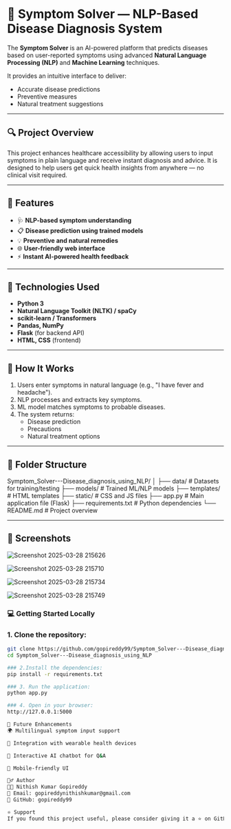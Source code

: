 # 🧠 Symptom Solver — NLP-Based Disease Diagnosis System

The **Symptom Solver** is an AI-powered platform that predicts diseases based on user-reported symptoms using advanced **Natural Language Processing (NLP)** and **Machine Learning** techniques.

It provides an intuitive interface to deliver:
- Accurate disease predictions
- Preventive measures
- Natural treatment suggestions

---

## 🔍 Project Overview

This project enhances healthcare accessibility by allowing users to input symptoms in plain language and receive instant diagnosis and advice. 
It is designed to help users get quick health insights from anywhere — no clinical visit required.

---

## 🚀 Features

- 🩺 **NLP-based symptom understanding**
- 📋 **Disease prediction using trained models**
- 💡 **Preventive and natural remedies**
- 🌐 **User-friendly web interface**
- ⚡ **Instant AI-powered health feedback**

---

## 🧠 Technologies Used

- **Python 3**
- **Natural Language Toolkit (NLTK) / spaCy**
- **scikit-learn / Transformers**
- **Pandas, NumPy**
- **Flask** (for backend API)
- **HTML, CSS** (frontend)

---

## 🧪 How It Works

1. Users enter symptoms in natural language (e.g., "I have fever and headache").
2. NLP processes and extracts key symptoms.
3. ML model matches symptoms to probable diseases.
4. The system returns:
   - Disease prediction
   - Precautions
   - Natural treatment options

---

## 📁 Folder Structure
Symptom_Solver---Disease_diagnosis_using_NLP/
│
├── data/ # Datasets for training/testing
├── models/ # Trained ML/NLP models
├── templates/ # HTML templates
├── static/ # CSS and JS files
├── app.py # Main application file (Flask)
├── requirements.txt # Python dependencies
└── README.md # Project overview


---

## 📸 Screenshots

![Screenshot 2025-03-28 215626](https://github.com/user-attachments/assets/367422b1-8309-40db-9672-407d03b3a96c)

![Screenshot 2025-03-28 215710](https://github.com/user-attachments/assets/73c35442-61eb-4556-b420-bb0d0d9561c8)

![Screenshot 2025-03-28 215734](https://github.com/user-attachments/assets/df5ddc6f-8914-47e2-aa9a-25dc90342c06)

![Screenshot 2025-03-28 215749](https://github.com/user-attachments/assets/86bc36f9-7f50-4497-a4ee-aa77c3ff8002)





### 💻 Getting Started Locally

### 1. Clone the repository:
```bash
git clone https://github.com/gopireddy99/Symptom_Solver---Disease_diagnosis_using_NLP.git
cd Symptom_Solver---Disease_diagnosis_using_NLP

### 2.Install the dependencies:
pip install -r requirements.txt

### 3. Run the application:
python app.py

### 4. Open in your browser:
http://127.0.0.1:5000

🌟 Future Enhancements
🌍 Multilingual symptom input support

🤖 Integration with wearable health devices

💬 Interactive AI chatbot for Q&A

📱 Mobile-friendly UI

🙋‍♂️ Author
👨‍💻 Nithish Kumar Gopireddy
📧 Email: gopireddynithishkumar@gmail.com
🔗 GitHub: gopireddy99

⭐ Support
If you found this project useful, please consider giving it a ⭐ on GitHub!

